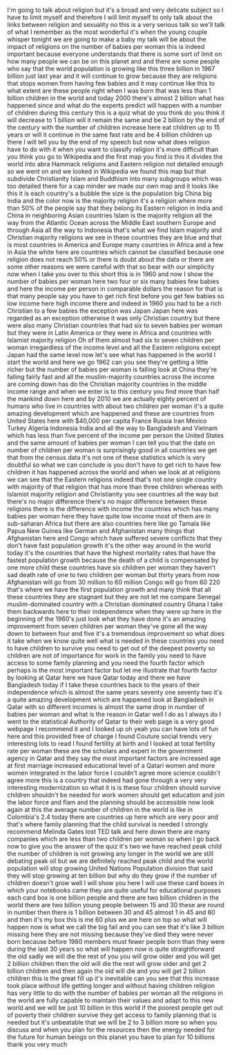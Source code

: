 
I&#39;m going to talk about religion but
it&#39;s a broad and very delicate subject
so I have to limit myself and therefore
I will limit myself to only talk about
the links between religion and sexuality
no this is a very serious talk so we&#39;ll
talk of what I remember as the most
wonderful it&#39;s when the young couple
whisper tonight we are going to make a
baby
my talk will be about the impact of
religions on the number of babies per
woman this is indeed important because
everyone understands that there is some
sort of limit on how many people we can
be on this planet and and there are some
people who say that the world population
is growing like this three billion in
1967 billion just last year and it will
continue to grow because they are
religions that stops women from having
few babies and it may continue like this
to what extent are these people right
when I was born that was less than 1
billion children in the world and today
2000 there&#39;s almost 2 billion what has
happened since and what do the experts
predict will happen with a number of
children during this century this is a
quiz what do you think do you think it
will decrease to 1 billion will it
remain the same and be 2 billion by the
end of the century
with the number of children increase
here eat children up to 15 years or will
it continue in the same fast rate and be
4 billion children up there I will tell
you by the end of my speech but now what
does religion have to do with it when
you want to classify religion it&#39;s more
difficult than you think you go to
Wikipedia and the first map you find is
this it divides the world into abra
Hammack religions and Eastern religion
not detailed enough so we went on and we
looked in Wikipedia we found this map
but that subdivide Christianity Islam
and Buddhism into many subgroups which
was too detailed there for a cap minder
we made our own map and it looks like
this it is each country&#39;s a bubble the
size is the population big China big
India and the color now is the majority
religion it&#39;s a religion where more than
50% of the people say that they belong
its Eastern religion in India and China
in neighboring Asian countries Islam is
the majority religion all the way from
the Atlantic Ocean across the Middle
East southern Europe and through Asia
all the way to Indonesia that&#39;s what we
find
Islam majority and Christian majority
religions we see in these countries they
are blue and that is most countries in
America and Europe many countries in
Africa and a few in Asia the white here
are countries which cannot be classified
because one religion does not reach 50%
or there is doubt about the data or
there are some other reasons we were
careful with that so bear with our
simplicity now when I take you over to
this short this is in 1960 and now I
show the number of babies per woman here
two four or six many babies few babies
and here the income per person in
comparable dollars the reason for that
is that many people say you have to get
rich first before you get few babies so
low income here high income there and
indeed in 1960 you had to be a rich
Christian to a few babies the exception
was Japan Japan here was regarded as an
exception otherwise it was only
Christian country but there were also
many Christian countries that had six to
seven babies per woman but they were in
Latin America or they were in Africa and
countries with Islamist majority
religion Oh
of them almost had six to seven children
per woman irregardless of the income
level and all the Eastern religions
except Japan had the same level now
let&#39;s see what has happened in the world
I start the world and here we go 1962
can you see they&#39;re getting a little
richer but the number of babies per
woman is falling look at China they&#39;re
falling fairly fast and all the
muslim-majority countries across the
income are coming down has do the
Christian majority countries in the
middle income range and when we enter is
to this century you find more than half
the mankind down here and by 2010 we are
actually eighty percent of humans who
live in countries with about two
children per woman it&#39;s a quite amazing
development which are happened and these
are countries from United States here
with $40,000 per capita France Russia
Iran Mexico Turkey
Algeria Indonesia India and all the way
to Bangladesh and Vietnam which has less
than five percent of the income per
person the United States and the same
amount of babies per woman I can tell
you that the date on number of children
per woman is surprisingly good in all
countries we get that from the census
data it&#39;s not one of these statistics
which is very doubtful so what we can
conclude is you don&#39;t have to get rich
to have few children it has happened
across the world and when we look at at
religions we can see that the Eastern
religions indeed that&#39;s not one single
country with majority of that religion
that has more than three children
whereas with Islamist majority religion
and Christianity you see countries all
the way but there&#39;s no major difference
there&#39;s no major difference between
these religions there is the difference
with income the countries which has many
babies per woman here they have quite
low income most of them are in
sub-saharan Africa but there are also
countries here like go
Tamala like Papua New Guinea like German
and Afghanistan many things that
Afghanistan here and Congo which have
suffered severe conflicts that they
don&#39;t have fast population growth it&#39;s
the other way around in the world today
it&#39;s the countries that have the highest
mortality rates that have the fastest
population growth because the death of a
child is compensated by one more child
these countries have six children per
woman
they haven&#39;t sad death rate of one to
two children per woman but thirty years
from now Afghanistan will go from 30
million to 60 million Congo will go from
60 220 that&#39;s where we have the first
population growth and many think that
all these countries they are stagnant
but they are not let me compare Senegal
muslim-dominated country with a
Christian dominated country Ghana I take
them backwards here to their
independence when they were up here in
the beginning of the 1960&#39;s just look
what they have done it&#39;s an amazing
improvement from seven children per
woman they&#39;ve gone all the way down to
between four and five it&#39;s a tremendous
improvement so what does it take when we
know quite well what is needed in these
countries you need to have children to
survive you need to get out of the
deepest poverty so children are not of
importance for work in the family you
need to have access to some family
planning and you need the fourth factor
which perhaps is the most important
factor but let me illustrate that fourth
factor by looking at Qatar here we have
Qatar today and there we have Bangladesh
today if I take these countries back to
the years of their independence which is
almost the same years seventy one
seventy two it&#39;s a quite amazing
development which are happened look at
Bangladesh in Qatar with so different
incomes is almost the same drop in
number of babies per woman and what is
the reason in Qatar well I do as I
always do I went to the statistical
Authority of Qatar to their web page is
a very good webpage I recommend it and I
looked up
oh yeah you can have lots of fun here
and this provided free of charge I found
Couture social trends very interesting
lots to read I found fertility at birth
and I looked at total fertility rate per
woman these are the scholars and expert
in the government agency in Qatar and
they say the most important factors are
increased age at first marriage
increased educational level of a Qatari
women and more women integrated in the
labor force I couldn&#39;t agree more
science couldn&#39;t agree more
this is a country that indeed had gone
through a very very interesting
modernization so what it is is these
four children should survive children
shouldn&#39;t be needed for work women
should get education and join the labor
force and flam and the planning should
be accessible now look again at this the
average number of children in the world
is like in Colombia&#39;s 2.4 today there
are countries up here which are very
poor and that&#39;s where family planning
that the child survival is needed I
strongly recommend Melinda Gates lost
TED talk and here down there are many
companies which are less than two
children per woman so when I go back now
to give you the answer of the quiz it&#39;s
two we have reached peak child the
number of children is not growing any
longer in the world we are still
debating peak oil but we are definitely
reached peak child and the world
population will stop growing United
Nations Population division that said
they will stop growing at ten billion
but why do they grow if the number of
children doesn&#39;t grow well I will show
you here I will use these card boxes in
which your notebooks came they are quite
useful for educational purposes each
card box is one billion people and there
are two billion children in the world
there are two billion young people
between 15 and 30 these are round in
number then there is 1 billion between
30 and 45 almost 1
in 45 and 60 and then it&#39;s my box this
is me 60 plus we are here on top so what
will happen now is what we call the big
fail and you can see that it&#39;s like 3
billion missing here they are not
missing because they&#39;ve died they were
never born
because before 1980 members must fewer
people born than they were during the
last 30 years so what will happen now is
quite straightforward the old sadly we
will die the rest of you you will grow
older and you will get 2 billion
children then the old will die the rest
will grow older and get 2 billion
children and then again the old will die
and you will get 2 billion children this
is the great fill up it&#39;s inevitable can
you see that this increase took place
without life getting longer and without
having children religion has very little
to do with the number of babies per
woman all the religions in the world are
fully capable to maintain their values
and adapt to this new world and we will
be just 10 billion in this world if the
poorest people get out of poverty their
children survive they get access to
family planning that is needed but it&#39;s
unbeatable that we will be 2 to 3
billion more so when you discuss and
when you plan for the resources then the
energy needed for the future for human
beings on this planet you have to plan
for 10 billions thank you very much
